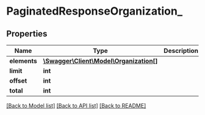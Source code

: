 # PaginatedResponseOrganization_

## Properties
Name | Type | Description | Notes
------------ | ------------- | ------------- | -------------
**elements** | [**\Swagger\Client\Model\Organization[]**](Organization.md) |  | 
**limit** | **int** |  | 
**offset** | **int** |  | 
**total** | **int** |  | [optional] 

[[Back to Model list]](../README.md#documentation-for-models) [[Back to API list]](../README.md#documentation-for-api-endpoints) [[Back to README]](../README.md)


